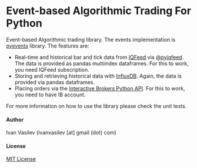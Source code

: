 # Event-based Algorithmic Trading For Python 
 
Event-based Algorithmic trading library. The events implementation is [pyevents](https://github.com/ivan-vasilev/pyevents)
 library. The features are:
 
* Real-time and historical bar and tick data from [IQFeed](http://www.iqfeed.net/) via [@pyiqfeed](https://github.com/akapur/pyiqfeed). The data is provided as pandas multiindex dataframes. For this to work, you need IQFeed subscription. 
* Storing and retrieving historical data with [InfluxDB](https://www.influxdata.com/). Again, the data is provided via pandas dataframes.
* Placing orders via the [Interactive Brokers Python API](https://github.com/InteractiveBrokers/tws-api-public). For this to work, you need to have IB account.

For more information on how to use the library please check the unit tests. 

#### Author
Ivan Vasilev (ivanvasilev [at] gmail (dot) com)

#### License
[MIT License](http://opensource.org/licenses/MIT)
